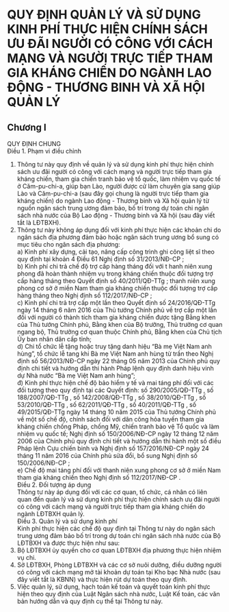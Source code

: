 # QUY ĐỊNH QUẢN LÝ VÀ SỬ DỤNG KINH PHÍ THỰC HIỆN CHÍNH SÁCH ƯU ĐÃI NGƯỜI CÓ CÔNG VỚI CÁCH MẠNG VÀ NGƯỜI TRỰC TIẾP THAM GIA KHÁNG CHIẾN DO NGÀNH LAO ĐỘNG - THƯƠNG BINH VÀ XÃ HỘI QUẢN LÝ

## Chương I  
QUY ĐỊNH CHUNG  
Điều 1. Phạm vi điều chỉnh  
1. Thông tư này quy định về quản lý và sử dụng kinh phí thực hiện chính sách ưu đãi người có công với cách mạng và người trực tiếp tham gia kháng chiến, tham gia chiến tranh bảo vệ tổ quốc, làm nhiệm vụ quốc tế ở Căm-pu-chi-a, giúp bạn Lào, người được cử làm chuyên gia sang giúp Lào và Căm-pu-chi-a (sau đây gọi chung là người trực tiếp tham gia kháng chiến)  do ngành Lao động - Thương binh và Xã hội quản lý từ nguồn ngân sách trung ương đảm bảo, bố trí trong dự toán chi ngân sách nhà nước của Bộ Lao động - Thương binh và Xã hội (sau đây viết tắt là LĐTBXH).  
2. Thông tư này không áp dụng đối với kinh phí thực hiện các khoản chi do ngân sách địa phương đảm bảo hoặc ngân sách trung ương bổ sung có mục tiêu cho ngân sách địa phương:  
a) Kinh phí xây dựng, cải tạo, nâng cấp công trình ghi công liệt sĩ theo quy định tại khoản 4 Điều 61 Nghị định số 31/2013/NĐ-CP ;  
b) Kinh phí chi trả chế độ trợ cấp hàng tháng đối với t hanh niên xung phong đã hoàn thành nhiệm vụ trong kháng chiến thuộc đối tượng trợ cấp hàng tháng theo Quyết định số 40/2011/QĐ-TTg ; thanh niên xung phong cơ sở ở miền Nam tham gia kháng chiến thuộc đối tượng trợ cấp hàng tháng theo Nghị định số 112/2017/NĐ-CP ;  
c) Kinh phí chi trả trợ cấp một lần theo Quyết định số 24/2016/QĐ-TTg ngày 14 tháng 6 năm 2016 của Thủ tướng Chính phủ về trợ cấp một lần đối với người có thành tích tham gia kháng chiến được tặng Bằng khen của Thủ tướng Chính phủ, Bằng khen của Bộ trưởng, Thủ trưởng cơ quan ngang bộ, Thủ trưởng cơ quan thuộc Chính phủ, Bằng khen của Chủ tịch Ủy ban nhân dân cấp tỉnh;  
d) Chi tổ chức lễ tặng hoặc truy tặng danh hiệu “Bà mẹ Việt Nam anh hùng”, tổ chức lễ tang khi Bà mẹ Việt Nam anh hùng từ trần theo Nghị định số 56/2013/NĐ-CP ngày 22 tháng 05 năm 2013 của Chính phủ quy định chi tiết và hướng dẫn thi hành Pháp lệnh quy định danh hiệu vinh dự Nhà nước “Bà mẹ Việt Nam anh hùng”;  
đ) Kinh phí thực hiện chế độ bảo hiểm y tế và mai táng phí đối với các đối tượng theo quy định tại các Quyết định: số 290/2005/QĐ-TTg , số 188/2007/QĐ-TTg , số 142/2008/QĐ-TTg , số 38/2010/QĐ-TTg , số 53/2010/QĐ-TTg , số 62/2011/QĐ-TTg , số 40/2011/QĐ-TTg , số 49/2015/QĐ-TTg ngày 14 tháng 10 năm 2015 của Thủ tướng Chính phủ về một số chế độ, chính sách đối với dân công hỏa tuyến tham gia kháng chiến chống Pháp, chống Mỹ, chiến tranh bảo vệ Tổ quốc và làm nhiệm vụ quốc tế; Nghị định số 150/2006/NĐ-CP ngày 12 tháng 12 năm 2006 của Chính phủ quy định chi tiết và hướng dẫn thi hành một số điều Pháp lệnh Cựu chiến binh và Nghị định số 157/2016/NĐ-CP ngày 24 tháng 11 năm 2016 của Chính phủ sửa đổi, bổ sung Nghị định số 150/2006/NĐ-CP ;  
e) Chế độ mai táng phí đối với thanh niên xung phong cơ sở ở miền Nam tham gia kháng chiến theo Nghị định số 112/2017/NĐ-CP .  
Điều 2. Đối tượng áp dụng  
Thông tư này áp dụng đối với các cơ quan, tổ chức, cá nhân có liên quan đến quản lý và sử dụng kinh phí thực hiện chính sách ưu đãi người có công với cách mạng và người trực tiếp tham gia kháng chiến do ngành LĐTBXH quản lý.  
Điều 3. Quản lý và sử dụng kinh phí  
Kinh phí thực hiện các chế độ quy định tại Thông tư này do ngân sách trung ương đảm bảo bố trí trong dự toán chi ngân sách nhà nước của Bộ LĐTBXH và được thực hiện như sau:  
1. Bộ LĐTBXH ủy quyền cho cơ quan LĐTBXH địa phương thực hiện nhiệm vụ chi.  
2. Sở LĐTBXH, Phòng LĐTBXH và các cơ sở nuôi dưỡng, điều dưỡng người có công với cách mạng mở tài khoản dự toán tại Kho bạc Nhà nước (sau đây viết tắt là KBNN) và thực hiện rút dự toán theo quy định.  
3. Việc quản lý, sử dụng, hạch toán kế toán và quyết toán kinh phí thực hiện theo quy định của Luật Ngân sách nhà nước, Luật Kế toán, các văn bản hướng dẫn và quy định cụ thể tại Thông tư này.